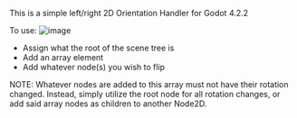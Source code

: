 This is a simple left/right 2D Orientation Handler for Godot 4.2.2

To use:
  ![image](https://github.com/user-attachments/assets/a2ccfba6-49f9-4fde-b74a-715ce3181475)
  - Assign what the root of the scene tree is
  - Add an array element
  - Add whatever node(s) you wish to flip

NOTE: Whatever nodes are added to this array must not have their rotation changed. 
      Instead, simply utilize the root node for all rotation changes, or add said array nodes as children to another Node2D.
